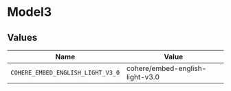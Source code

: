# Model3


## Values

| Name                              | Value                             |
| --------------------------------- | --------------------------------- |
| `COHERE_EMBED_ENGLISH_LIGHT_V3_0` | cohere/embed-english-light-v3.0   |